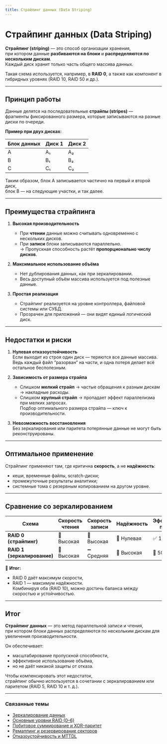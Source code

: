 ```yaml
---
title: Страйпинг данных (Data Striping)
---
```


# Страйпинг данных (Data Striping)

**Страйпинг (striping)** — это способ организации хранения,  
при котором данные **разбиваются на блоки** и **распределяются по нескольким дискам**.  
Каждый диск хранит только часть общего массива данных.  

Такая схема используется, например, в **RAID 0**, а также как компонент в гибридных уровнях (RAID 10, RAID 50 и др.).  

---

## Принцип работы

Данные делятся на последовательные **страйпы (stripes)** —  
фрагменты фиксированного размера, которые записываются на разные диски по очереди.

**Пример при двух дисках:**

| Блок данных | Диск 1 | Диск 2 |
|--------------|--------|--------|
| A | A₁ | A₂ |
| B | B₁ | B₂ |
| C | C₁ | C₂ |

Таким образом, блок A записывается частично на первый и второй диск,  
блок B — на следующие участки, и так далее.  

---

## Преимущества страйпинга

1. **Высокая производительность**  
   - При **чтении** данные можно считывать одновременно с нескольких дисков.  
   - При **записи** блоки записываются параллельно.  
   → Пропускная способность растёт **пропорционально числу дисков**.

2. **Максимальное использование объёма**  
   - Нет дублирования данных, как при зеркалировании.  
   - Весь доступный объём массива используется под полезные данные.

3. **Простая реализация**  
   - Страйпинг реализуется на уровне контроллера, файловой системы или СУБД.  
   - Прозрачен для приложений — они видят единый логический диск.

---

## Недостатки и риски

1. **Нулевая отказоустойчивость**  
   Если выходит из строя один диск — теряются все данные массива.  
   Ведь каждый файл “разорван” на части, и одна потеря делает всё остальное бесполезным.

2. **Зависимость от размера страйпа**  
   - Слишком **мелкий страйп** → частые обращения к разным дискам → накладные расходы.  
   - Слишком **крупный страйп** → пропадает эффект параллелизма при мелких запросах.  
   Подбор оптимального размера страйпа — ключ к производительности.

3. **Невозможность восстановления**  
   Без зеркалирования или паритета потерянные данные не могут быть реконструированы.

---

## Оптимальное применение

Страйпинг применяют там, где критична **скорость**, а не **надёжность**:

- кеши, временные файлы, scratch-диски;
- промежуточные результаты аналитики;
- системные тома с резервным копированием на другом уровне.

---

## Сравнение со зеркалированием

| Схема | Скорость чтения | Скорость записи | Надёжность | Эффективность по объёму |
|--------|----------------|----------------|-------------|--------------------------|
| **RAID 0 (страйпинг)** | 🔼 Высокая | 🔼 Высокая | 🔻 Нулевая | ✅ 100% |
| **RAID 1 (зеркалирование)** | 🔼 Высокая | ➖ Средняя | 🔼 Высокая | 🔻 50% |

📘 **Итог:**  
- RAID 0 даёт максимум скорости,  
- RAID 1 — максимум надёжности.  
Комбинируя оба (RAID 10), можно достичь баланса между скоростью и устойчивостью.

---

## Итог

**Страйпинг данных** — это метод параллельной записи и чтения,  
при котором блоки данных распределяются по нескольким дискам для увеличения производительности.  

Он обеспечивает:

- масштабирование пропускной способности,  
- эффективное использование объёма,  
- но не даёт никакой защиты от отказа.

Чтобы компенсировать этот недостаток,  
страйпинг обычно используется в сочетании с зеркалированием или паритетом (RAID 5, RAID 10 и т. д.).

---

### Связанные темы

- [Зеркалирование данных](./Mirroring.md)  
- [Основные уровни RAID (0–6)](./RAID_Levels.md)  
- [Побитовое суммирование и XOR-паритет](./Parity_and_XOR.md)  
- [Ремаппинг и резервирование секторов](./Remapping_and_SectorSparing.md)  
- [Отказоустойчивость и MTTDL](/Nodes/DataManagement_and_Storage/Storage/FaultTolerance/MTBF_and_MTTDL.md)
